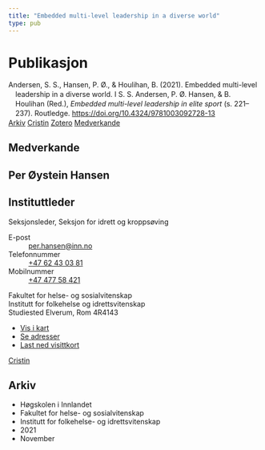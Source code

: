 ```yaml
---
title: "Embedded multi-level leadership in a diverse world"
type: pub
---
```

<h1>Publikasjon</h1>
<article id="csl-bib-container-WABZDYRP" class="csl-bib-container">
  <div class="csl-bib-body" style="line-height: 1.35; padding-left: 1em; text-indent:-1em;">
  <div class="csl-entry">Andersen, S. S., Hansen, P. &#xD8;., &amp; Houlihan, B. (2021). Embedded multi-level leadership in a diverse world. I S. S. Andersen, P. &#xD8;. Hansen, &amp; B. Houlihan (Red.), <i>Embedded multi-level leadership in elite sport</i> (s. 221&#x2013;237). Routledge. <a href="https://doi.org/10.4324/9781003092728-13">https://doi.org/10.4324/9781003092728-13</a></div>
</div>
  <div class="csl-bib-buttons">
    <a href="#taxonomy-article-WABZDYRP" class="csl-bib-button">Arkiv</a>
    <a href="https://app.cristin.no/results/show.jsf?id=1953203" alt="Cristin URL" class="csl-bib-button">Cristin</a>
    <a href="http://zotero.org/groups/5022929/items/WABZDYRP" alt="Zotero URL" class="csl-bib-button">Zotero</a>
    <a href="#contributors-article-WABZDYRP" class="csl-bib-button">Medverkande</a>
  </div>
  <div id="csl-bib-meta-container-WABZDYRP"></div>
</article>
<div id="csl-bib-meta-WABZDYRP" class="csl-bib-meta">
  <article id="contributors-article-WABZDYRP" class="contributors-article">
    <h1>Medverkande</h1>
    <div class="personas">
<div class="vrtx-hinn-person-card">
<div class="photo">
<i class="lar la-user-circle missing-person"></i>
</div>
<div class="info">
<hgroup><h1>Per Øystein Hansen</h1>
<h2>Instituttleder</h2>
<p>Seksjonsleder, Seksjon for idrett og kroppsøving</p>
</hgroup><dl>
<dt>E-post</dt>
<dd>
<a href="mailto:per.hansen@inn.no">per.hansen@inn.no</a>
</dd>
<dt>Telefonnummer</dt>
<dd><a href="tel:+4762430381">
+47 62 43 03 81
</a></dd>
<dt>Mobilnummer</dt>
<dd><a href="tel:+4747758421">
+47 477 58 421
</a></dd>
</dl>
<p>
Fakultet for helse- og sosialvitenskap<br>
Institutt for folkehelse og idrettsvitenskap<br>
Studiested Elverum,
Rom 4R4143
</p>
<ul class="vrtx-hinn-links">
<li><a href="https://www.google.com/maps?q=60.88156,11.53723">Vis i kart</a></li>
<li><a href="https://www.inn.no/finn-en-ansatt/per-hansen.html#vrtx-hinn-addresses">Se adresser</a></li>
<li><a href="https://www.inn.no/finn-en-ansatt/per-hansen.html?vrtx=vcf">Last ned visittkort</a></li>
</ul>
</div>
</div>
<a href="https://app.cristin.no/persons/show.jsf?id=328611" alt="Cristin URL" class="personas-cristin">Cristin</a>
</div>
  </article>
  <article id="taxonomy-article-WABZDYRP" class="taxonomy-article">
    <h1>Arkiv</h1>
    <ul>
      <li>Høgskolen i Innlandet</li>
      <li>Fakultet for helse- og sosialvitenskap</li>
      <li>Institutt for folkehelse- og idrettsvitenskap</li>
      <li>2021</li>
      <li>November</li>
    </ul>
  </article>
</div>

